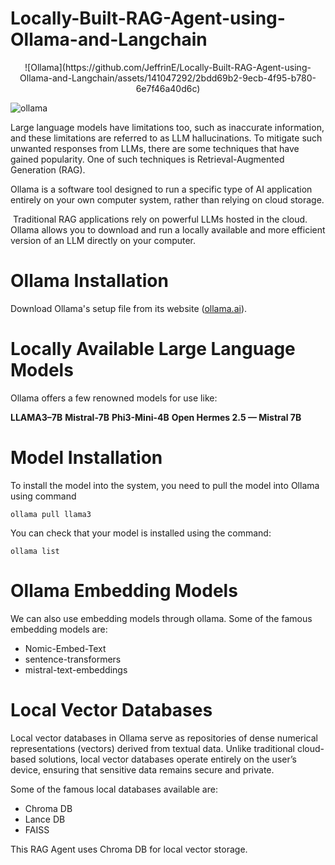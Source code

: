 # Locally-Built-RAG-Agent-using-Ollama-and-Langchain

<div align="center">![Ollama](https://github.com/JeffrinE/Locally-Built-RAG-Agent-using-Ollama-and-Langchain/assets/141047292/2bdd69b2-9ecb-4f95-b780-6e7f46a40d6c)</div>


![ollama](https://github.com/JeffrinE/Locally-Built-RAG-Agent-using-Ollama-and-Langchain/assets/141047292/2bdd69b2-9ecb-4f95-b780-6e7f46a40d6c)


Large language models have limitations too, such as inaccurate information, and these limitations are referred to as LLM hallucinations. To mitigate such unwanted responses from LLMs, there are some techniques that have gained popularity. One of such techniques is Retrieval-Augmented Generation (RAG).

Ollama is a software tool designed to run a specific type of AI application entirely on your own computer system, rather than relying on cloud storage.

 Traditional RAG applications rely on powerful LLMs hosted in the cloud. Ollama allows you to download and run a locally available and more efficient version of an LLM directly on your computer.

# Ollama Installation

Download Ollama's setup file from its website ([ollama.ai](https://ollama.ai)).

# Locally Available Large Language Models

Ollama offers a few renowned models for use like:

**LLAMA3–7B**
**Mistral-7B**
**Phi3-Mini-4B**
**Open Hermes 2.5 — Mistral 7B**

# Model Installation

To install the model into the system, you need to pull the model into Ollama using command

```
ollama pull llama3
```

You can check that your model is installed using the command:

```
ollama list
```

# Ollama Embedding Models

We can also use embedding models through ollama. Some of the famous embedding models are: 

- Nomic-Embed-Text
- sentence-transformers
- mistral-text-embeddings
# Local Vector Databases

Local vector databases in Ollama serve as repositories of dense numerical representations (vectors) derived from textual data. Unlike traditional cloud-based solutions, local vector databases operate entirely on the user’s device, ensuring that sensitive data remains secure and private.

Some of the famous local databases available are:

- Chroma DB
- Lance DB
- FAISS

This RAG Agent uses Chroma DB for local vector storage.
